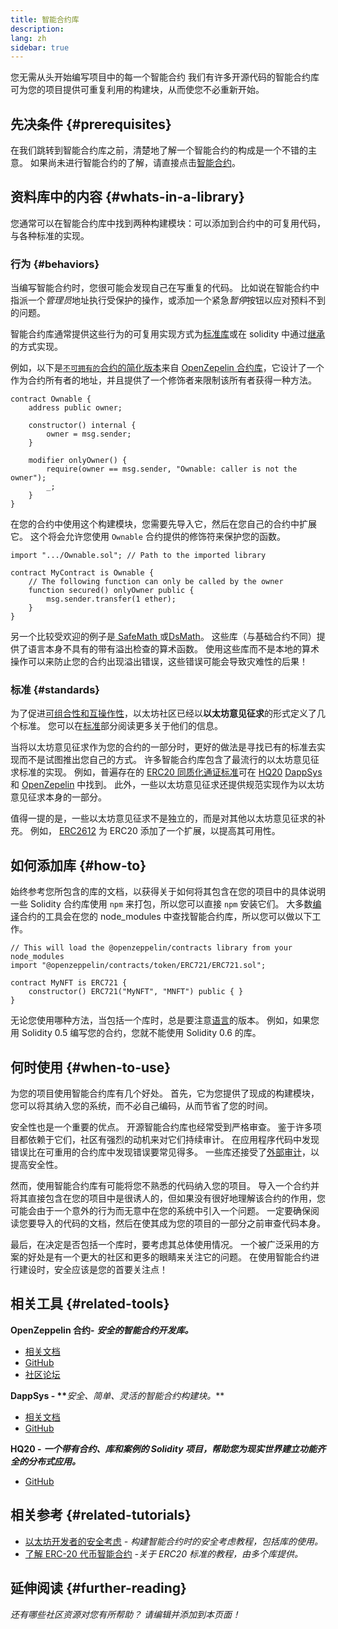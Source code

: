 ```yaml
---
title: 智能合约库
description:
lang: zh
sidebar: true
---
```


您无需从头开始编写项目中的每一个智能合约 我们有许多开源代码的智能合约库可为您的项目提供可重复利用的构建块，从而使您不必重新开始。

## 先决条件 {#prerequisites}

在我们跳转到智能合约库之前，清楚地了解一个智能合约的构成是一个不错的主意。 如果尚未进行智能合约的了解，请直接点击[智能合约](/developers/docs/smart-contracts/anatomy/)。

## 资料库中的内容 {#whats-in-a-library}

您通常可以在智能合约库中找到两种构建模块：可以添加到合约中的可复用代码，与各种标准的实现。

### 行为 {#behaviors}

当编写智能合约时，您很可能会发现自己在写重复的代码。 比如说在智能合约中指派一个*管理员*地址执行受保护的操作，或添加一个紧急*暂停*按钮以应对预料不到的问题。

智能合约库通常提供这些行为的可复用实现方式为[标准库](https://solidity.readthedocs.io/en/v0.7.2/contracts.html#libraries)或在 solidity 中通过[继承](https://solidity.readthedocs.io/en/v0.7.2/contracts.html#inheritance)的方式实现。

例如，以下是[`不可拥有的`合约的简化版本](https://github.com/OpenZeppelin/openzeppelin-contracts/blob/v3.2.0/contracts/access/Ownable.sol)来自 [OpenZepelin 合约库](https://github.com/OpenZeppelin/openzeppelin-contracts)，它设计了一个作为合约所有者的地址，并且提供了一个修饰者来限制该所有者获得一种方法。

```solidity
contract Ownable {
    address public owner;

    constructor() internal {
        owner = msg.sender;
    }

    modifier onlyOwner() {
        require(owner == msg.sender, "Ownable: caller is not the owner");
        _;
    }
}
```

在您的合约中使用这个构建模块，您需要先导入它，然后在您自己的合约中扩展它。 这个将会允许您使用 `Ownable` 合约提供的修饰符来保护您的函数。

```solidity
import ".../Ownable.sol"; // Path to the imported library

contract MyContract is Ownable {
    // The following function can only be called by the owner
    function secured() onlyOwner public {
        msg.sender.transfer(1 ether);
    }
}
```

另一个比较受欢迎的例子是[ SafeMath ](https://docs.openzeppelin.com/contracts/3.x/utilities#math)或[DsMath](https://dappsys.readthedocs.io/en/latest/ds_math.html)。 这些库（与基础合约不同）提供了语言本身不具有的带有溢出检查的算术函数。 使用这些库而不是本地的算术操作可以来防止您的合约出现溢出错误，这些错误可能会导致灾难性的后果！

### 标准 {#standards}

为了促进[可组合性和互操作性](/developers/docs/smart-contracts/composability/)，以太坊社区已经以**以太坊意见征求**的形式定义了几个标准。 您可以在[标准](/developers/docs/standards/)部分阅读更多关于他们的信息。

当将以太坊意见征求作为您的合约的一部分时，更好的做法是寻找已有的标准去实现而不是试图推出您自己的方式。 许多智能合约库包含了最流行的以太坊意见征求标准的实现。 例如，普遍存在的 [ERC20 同质化通证标准](/developers/tutorials/understand-the-erc-20-token-smart-contract/)可在 [HQ20](https://github.com/HQ20/contracts/blob/master/contracts/token/README.md) [DappSys](https://github.com/dapphub/ds-token/) 和 [OpenZepelin](https://docs.openzeppelin.com/contracts/3.x/erc20) 中找到。 此外，一些以太坊意见征求还提供规范实现作为以太坊意见征求本身的一部分。

值得一提的是，一些以太坊意见征求不是独立的，而是对其他以太坊意见征求的补充。 例如， [ERC2612](https://eips.ethereum.org/EIPS/eip-2612) 为 ERC20 添加了一个扩展，以提高其可用性。

## 如何添加库 {#how-to}

始终参考您所包含的库的文档，以获得关于如何将其包含在您的项目中的具体说明 一些 Solidity 合约库使用 `npm` 来打包，所以您可以直接 `npm` 安装它们。 大多数[编译](/developers/docs/smart-contracts/compiling/)合约的工具会在您的 node_modules 中查找智能合约库，所以您可以做以下工作。

```solidity
// This will load the @openzeppelin/contracts library from your node_modules
import "@openzeppelin/contracts/token/ERC721/ERC721.sol";

contract MyNFT is ERC721 {
    constructor() ERC721("MyNFT", "MNFT") public { }
}
```

无论您使用哪种方法，当包括一个库时，总是要注意[语言](/developers/docs/smart-contracts/languages/)的版本。 例如，如果您用 Solidity 0.5 编写您的合约，您就不能使用 Solidity 0.6 的库。

## 何时使用 {#when-to-use}

为您的项目使用智能合约库有几个好处。 首先，它为您提供了现成的构建模块，您可以将其纳入您的系统，而不必自己编码，从而节省了您的时间。

安全性也是一个重要的优点。 开源智能合约库也经常受到严格审查。 鉴于许多项目都依赖于它们，社区有强烈的动机来对它们持续审计。 在应用程序代码中发现错误比在可重用的合约库中发现错误要常见得多。 一些库还接受了[外部审计](https://github.com/OpenZeppelin/openzeppelin-contracts/tree/master/audit)，以提高安全性。

然而，使用智能合约库有可能将您不熟悉的代码纳入您的项目。 导入一个合约并将其直接包含在您的项目中是很诱人的，但如果没有很好地理解该合约的作用，您可能会由于一个意外的行为而无意中在您的系统中引入一个问题。 一定要确保阅读您要导入的代码的文档，然后在使其成为您的项目的一部分之前审查代码本身。

最后，在决定是否包括一个库时，要考虑其总体使用情况。 一个被广泛采用的方案的好处是有一个更大的社区和更多的眼睛来关注它的问题。 在使用智能合约进行建设时，安全应该是您的首要关注点！

## 相关工具 {#related-tools}

**OpenZeppelin 合约-** **_安全的智能合约开发库。_**

- [相关文档](https://docs.openzeppelin.com/contracts/)
- [GitHub](https://github.com/OpenZeppelin/openzeppelin-contracts)
- [社区论坛](https://forum.openzeppelin.com/c/general/16)

**DappSys - \*\***_安全、简单、灵活的智能合约构建块。_\*\*

- [相关文档](https://dappsys.readthedocs.io/)
- [GitHub](https://github.com/dapphub/dappsys)

**HQ20 -** **_一个带有合约、库和案例的 Solidity 项目，帮助您为现实世界建立功能齐全的分布式应用。_**

- [GitHub](https://github.com/HQ20/contracts)

## 相关参考 {#related-tutorials}

- [以太坊开发者的安全考虑](/developers/docs/smart-contracts/security/) _- 构建智能合约时的安全考虑教程，包括库的使用。_
- [了解 ERC-20 代币智能合约](/developers/tutorials/understand-the-erc-20-token-smart-contract/) _-关于 ERC20 标准的教程，由多个库提供。_

## 延伸阅读 {#further-reading}

_还有哪些社区资源对您有所帮助？ 请编辑并添加到本页面！_
